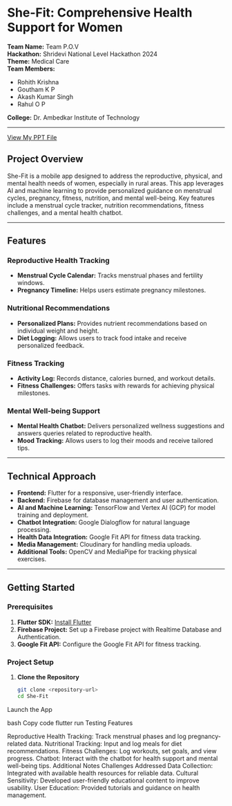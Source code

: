 # She-Fit: Comprehensive Health Support for Women

**Team Name:** Team P.O.V  
**Hackathon:** Shridevi National Level Hackathon 2024  
**Theme:** Medical Care  
**Team Members:**  
- Rohith Krishna
- Goutham K P
- Akash Kumar Singh
- Rahul O P  

**College:** Dr. Ambedkar Institute of Technology  

---
[View My PPT File](https://drive.google.com/file/d/1kPfA3YYbAR8fQ_6yxb-bEis_GUGiIg2d/view)


## Project Overview

She-Fit is a mobile app designed to address the reproductive, physical, and mental health needs of women, especially in rural areas. This app leverages AI and machine learning to provide personalized guidance on menstrual cycles, pregnancy, fitness, nutrition, and mental well-being. Key features include a menstrual cycle tracker, nutrition recommendations, fitness challenges, and a mental health chatbot.

---

## Features

### Reproductive Health Tracking
- **Menstrual Cycle Calendar:** Tracks menstrual phases and fertility windows.
- **Pregnancy Timeline:** Helps users estimate pregnancy milestones.

### Nutritional Recommendations
- **Personalized Plans:** Provides nutrient recommendations based on individual weight and height.
- **Diet Logging:** Allows users to track food intake and receive personalized feedback.

### Fitness Tracking
- **Activity Log:** Records distance, calories burned, and workout details.
- **Fitness Challenges:** Offers tasks with rewards for achieving physical milestones.

### Mental Well-being Support
- **Mental Health Chatbot:** Delivers personalized wellness suggestions and answers queries related to reproductive health.
- **Mood Tracking:** Allows users to log their moods and receive tailored tips.

---

## Technical Approach

- **Frontend:** Flutter for a responsive, user-friendly interface.
- **Backend:** Firebase for database management and user authentication.
- **AI and Machine Learning:** TensorFlow and Vertex AI (GCP) for model training and deployment.
- **Chatbot Integration:** Google Dialogflow for natural language processing.
- **Health Data Integration:** Google Fit API for fitness data tracking.
- **Media Management:** Cloudinary for handling media uploads.
- **Additional Tools:** OpenCV and MediaPipe for tracking physical exercises.

---

## Getting Started

### Prerequisites

1. **Flutter SDK:** [Install Flutter](https://flutter.dev/docs/get-started/install)
2. **Firebase Project:** Set up a Firebase project with Realtime Database and Authentication.
3. **Google Fit API:** Configure the Google Fit API for fitness tracking.

### Project Setup

1. **Clone the Repository**
   ```bash
   git clone <repository-url>
   cd She-Fit
Launch the App

bash
Copy code
flutter run
Testing Features

Reproductive Health Tracking: Track menstrual phases and log pregnancy-related data.
Nutritional Tracking: Input and log meals for diet recommendations.
Fitness Challenges: Log workouts, set goals, and view progress.
Chatbot: Interact with the chatbot for health support and mental well-being tips.
Additional Notes
Challenges Addressed
Data Collection: Integrated with available health resources for reliable data.
Cultural Sensitivity: Developed user-friendly educational content to improve usability.
User Education: Provided tutorials and guidance on health management.

